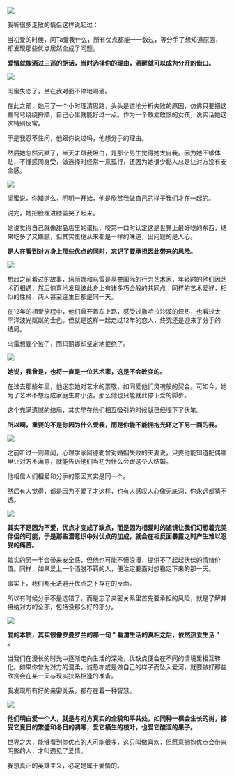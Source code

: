 
![](https://mmbiz.qpic.cn/mmbiz_gif/TsomEQAKP4e2U9nuf8C0qh1gaZG4BrCBP01XfuicAiaTdU3Kbuxntq32hGScQDqVp3vb0CBwWfBNjI1cAWpVD3Uw/640?wx_fmt=gif)

我听很多走散的情侣这样说起过：  

当初爱的时候，问Ta爱我什么，所有优点都能一一数过，等分手了想知道原因，却发现那些优点居然全成了问题。

**爱情就像酒过三巡的胡话，当时选择你的理由，酒醒就可以成为分开的借口。**

![](https://mmbiz.qpic.cn/mmbiz_png/TsomEQAKP4e2ticGic5wymV4icAh0kCWwvU8pxE813Y7BHOM8fcQGydWDfKFBSuEISD1UA0Cibq0t1G2XlhqUXmjDg/640?wx_fmt=png)

闺蜜失恋了，坐在我对面不停地喝酒。

在此之前，她用了一个小时理清思路，头头是道地分析失败的原因，仿佛只要把这些弯弯绕绕捋顺，自己心里就能好过一点。作为一个敢爱敢恨的女孩，说实话她这次特别反常。

于是我忍不住问，他跟你说过吗，他想分手的理由。

然后她忽然沉默了，半天才跟我坦白，是那个男生觉得她太自我。因为她不够体贴，不懂感同身受，做选择时经常一意孤行，还因为她很少黏人总是让对方没有安全感。

![](https://mmbiz.qpic.cn/mmbiz_png/TsomEQAKP4e6t643yMiaP4tXVXsib7BKtPJcLuY6aPZ7YU0Mo8Ex4c6Iyaecz9F3pLJF6FD0iaPzpLYReNiaDp14zQ/640?wx_fmt=png)

闺蜜说，你知道么，明明一开始，他是欣赏我做自己的样子我们才在一起的。

说完，她把脸埋进膝盖哭了起来。

她说觉得自己就像甜品店里的蛋挞，咬第一口时认定这是世界上最好吃的东西，结果吃多了又嫌腻，但其实蛋挞从来都是一样的味道，出问题的是人心。

**是人在看到对方身上那些优点的同时，忘记了要承担因此带来的风险。**
  
**![](https://mmbiz.qpic.cn/mmbiz_png/TsomEQAKP4e2ticGic5wymV4icAh0kCWwvUfhevFvKC4LrUqicoBMTWCtO1lzPWiaNooFjD6KCkeJlP1gGBQabCDPSw/640?wx_fmt=png)**

想起之前看过的故事，玛丽娜和乌雷是享誉国际的行为艺术家，年轻时的他们因艺术而相遇，然后惊喜地发现彼此身上有诸多巧合般的共同点：同样的艺术爱好，相似的性格，两人甚至连生日都是同一天。

在12年的相爱旅程中，他们曾开着车上路，感受过撒哈拉沙漠的炽热，也看过太平洋波光粼粼的金色。但就是这样一起走过12年的恋人，终究还是迎来了分手的结局。

乌雷想要个孩子，而玛丽娜却坚定地拒绝了。

![](https://mmbiz.qpic.cn/mmbiz_jpg/TsomEQAKP4e6t643yMiaP4tXVXsib7BKtPDTnGuvr5V6CaJFEQ0R2I6SOZWm4jB28siclrF1rO0zeCIArBhwiaib1HQ/640?wx_fmt=jpeg)

**她说，我曾是，也将一直是一位艺术家，这是不会改变的。**

在过去那些年里，他迷恋她对艺术的崇敬，如同爱他们灵魂般的契合。可如今，她为了艺术不想组成家庭生育小孩，那么他也只能就此停下爱的脚步。

这个充满遗憾的结局，其实早在他们相互吸引的时候就已经埋下了伏笔。

**所以啊，重要的不是你因为什么爱我，而是你能不能拥抱光环之下另一面的我。**

**![](https://mmbiz.qpic.cn/mmbiz_png/TsomEQAKP4e2ticGic5wymV4icAh0kCWwvUHMMQHZH0XrTrpKkUvR0SOSg6PedZiaeSgxDyxVZMFKYwAtzMxjiccjicw/640?wx_fmt=png)**

之前听过一则趣闻，心理学家阿德勒曾对婚姻失败的夫妻说，只要他能知道配偶哪里让对方不满意，就能告诉他们当初为什么会跟这个人结婚。

他相信人们相爱和分手的原因其实是同一个。

然后有人觉得，都是因为不爱了才这样，也有人感叹人心像无底洞，你永远都猜不透。

![](https://mmbiz.qpic.cn/mmbiz_png/TsomEQAKP4e6t643yMiaP4tXVXsib7BKtPTQf86OxAEXpBejFwhzibQxeLQmBB2XcSNPNn58puqibrPyoyYQ7YFC6w/640?wx_fmt=png)

**其实不是因为不爱，优点才变成了缺点，而是因为相爱时的滤镜让我们幻想着完美伴侣的可能，于是那些潜意识中对优点的加成，就会在相反面暴露之时产生难以忍受的痛苦。**

踏实的另一半会带来安全感，但他也可能不懂浪漫，提供不了起起伏伏的情绪价值。同样，如果爱上一个洒脱不羁的人，便注定要面对想稳定下来的那一天。

事实上，我们都无法避开优点之下存在的反面。

所以有时候分手不是选错了，而是忘了亲密关系里首先要承担的风险，就是了解并接纳对方的全部，包括没那么好的部分。

**![](https://mmbiz.qpic.cn/mmbiz_png/TsomEQAKP4e2ticGic5wymV4icAh0kCWwvUwOpVuS3y3FmnG6wAyC9gFSCyE9HiasAo3WgD47CRicIkLGHJV9N24PdA/640?wx_fmt=png)**

**爱的本质，其实很像罗曼罗兰的那一句 " 看清生活的真相之后，依然热爱生活 " 。**

当我们在漫长的时光中逐渐走向生活的深处，优缺点便会在不同的情境里相互转化。如果你曾为对方的温柔，诚恳亦或是做自己的样子而坠入爱河，就要做好那些欣赏会在某一天与现实狭路相逢的准备。

我发现所有好的亲密关系，都存在着一种智慧。

![](https://mmbiz.qpic.cn/mmbiz_png/TsomEQAKP4e6t643yMiaP4tXVXsib7BKtPasfwxYvJAmTL0PKzsPD2UZJnrzqwNd1yK2Pfeb9wcopPiaYcvJSZx1w/640?wx_fmt=png)

**他们明白爱一个人，就是与对方真实的全貌和平共处，如同种一棵会生长的树，接受它夏日的繁盛和冬日的凋零，爱它横生的枝叶，也爱它酸涩的果子。**

世界之大，能够看到你优点的人可能很多，这只叫做喜欢，但愿意拥抱优点会带来阴影的人，才叫遇见了爱情。

我想真正的英雄主义，必定是属于爱情的。